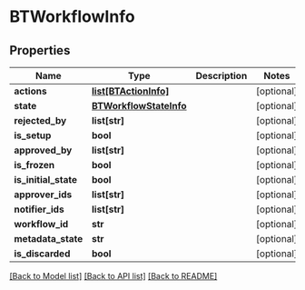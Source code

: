 # BTWorkflowInfo

## Properties
Name | Type | Description | Notes
------------ | ------------- | ------------- | -------------
**actions** | [**list[BTActionInfo]**](BTActionInfo.md) |  | [optional] 
**state** | [**BTWorkflowStateInfo**](BTWorkflowStateInfo.md) |  | [optional] 
**rejected_by** | **list[str]** |  | [optional] 
**is_setup** | **bool** |  | [optional] 
**approved_by** | **list[str]** |  | [optional] 
**is_frozen** | **bool** |  | [optional] 
**is_initial_state** | **bool** |  | [optional] 
**approver_ids** | **list[str]** |  | [optional] 
**notifier_ids** | **list[str]** |  | [optional] 
**workflow_id** | **str** |  | [optional] 
**metadata_state** | **str** |  | [optional] 
**is_discarded** | **bool** |  | [optional] 

[[Back to Model list]](../README.md#documentation-for-models) [[Back to API list]](../README.md#documentation-for-api-endpoints) [[Back to README]](../README.md)


